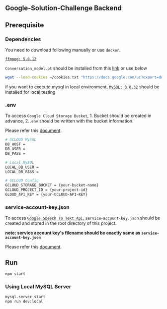 ## Google-Solution-Challenge Backend

## Prerequisite

### Dependencies

You need to download following manually or use `docker`.

[`ffmpeg: 5.0.12`](https://ffmpeg.org/download.html)

`Conversation_model.pt` should be installed from this [link](https://drive.google.com/file/d/1jo4JT5E21U-1f10tgy1dfW6S8n9I3pDs/view?usp=share_link) or use below

```sh
wget --load-cookies ~/cookies.txt "https://docs.google.com/uc?export=download&confirm=$(wget --quiet --save-cookies ~/cookies.txt --keep-session-cookies --no-check-certificate 'https://docs.google.com/uc?export=download&id=1jo4JT5E21U-1f10tgy1dfW6S8n9I3pDs' -O- | sed -rn 's/.*confirm=([0-9A-Za-z_]+).*/\1\n/p')&id=1jo4JT5E21U-1f10tgy1dfW6S8n9I3pDs" -O src/app/util/classifier/conversation_model.pt && rm -rf ~/cookies.txt
```

if you want to execute mysql in local environment, [`MySQL: 8.0.32`](https://dev.mysql.com/doc/relnotes/mysql/8.0/en/) should be installed for local testing

### .env

To access `Google Cloud Storage Bucket`, 1. Bucket should be created in advance, 2.`.env` should be written with the bucket information.

Please refer this [document](https://cloud.google.com/storage/docs/creating-buckets?hl=en).

```sh
# GCLOUD MySQL
DB_HOST = 
DB_USER = 
DB_PASS = 

# Local MySQL
LOCAL_DB_USER = 
LOCAL_DB_PASS = 

# GCLOUD Config
GCLOUD_STORAGE_BUCKET = {your-bucket-name}
GCLOUD_PROJECT_ID = {your-project-id}
GLOUD_API_KEY = {your-GCLOUD-API-KEY}
```

### service-account-key.json

To access [`Google Speech To Text Api`](https://cloud.google.com/speech-to-text?hl=en), `service-account-key.json` should be created and stored in the root directory of this project.

**note: service account key's filename should be exactly same as `service-account-key.json`**

Please refer this [document](https://cloud.google.com/iam/docs/keys-create-delete?hl=en).

## Run

```sh
npm start
```

### Using Local MySQL Server
```sh
mysql.server start
npm run dev:local
```

